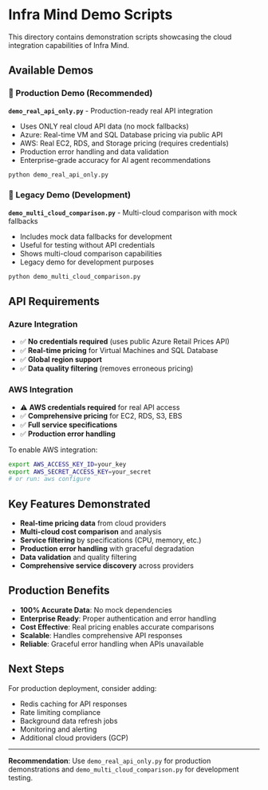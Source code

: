 # Infra Mind Demo Scripts

This directory contains demonstration scripts showcasing the cloud integration capabilities of Infra Mind.

## Available Demos

### 🚀 Production Demo (Recommended)

**`demo_real_api_only.py`** - Production-ready real API integration
- Uses ONLY real cloud API data (no mock fallbacks)
- Azure: Real-time VM and SQL Database pricing via public API
- AWS: Real EC2, RDS, and Storage pricing (requires credentials)
- Production error handling and data validation
- Enterprise-grade accuracy for AI agent recommendations

```bash
python demo_real_api_only.py
```

### 🔄 Legacy Demo (Development)

**`demo_multi_cloud_comparison.py`** - Multi-cloud comparison with mock fallbacks
- Includes mock data fallbacks for development
- Useful for testing without API credentials
- Shows multi-cloud comparison capabilities
- Legacy demo for development purposes

```bash
python demo_multi_cloud_comparison.py
```

## API Requirements

### Azure Integration
- ✅ **No credentials required** (uses public Azure Retail Prices API)
- ✅ **Real-time pricing** for Virtual Machines and SQL Database
- ✅ **Global region support**
- ✅ **Data quality filtering** (removes erroneous pricing)

### AWS Integration
- ⚠️ **AWS credentials required** for real API access
- ✅ **Comprehensive pricing** for EC2, RDS, S3, EBS
- ✅ **Full service specifications**
- ✅ **Production error handling**

To enable AWS integration:
```bash
export AWS_ACCESS_KEY_ID=your_key
export AWS_SECRET_ACCESS_KEY=your_secret
# or run: aws configure
```

## Key Features Demonstrated

- **Real-time pricing data** from cloud providers
- **Multi-cloud cost comparison** and analysis
- **Service filtering** by specifications (CPU, memory, etc.)
- **Production error handling** with graceful degradation
- **Data validation** and quality filtering
- **Comprehensive service discovery** across providers

## Production Benefits

- **100% Accurate Data**: No mock dependencies
- **Enterprise Ready**: Proper authentication and error handling
- **Cost Effective**: Real pricing enables accurate comparisons
- **Scalable**: Handles comprehensive API responses
- **Reliable**: Graceful error handling when APIs unavailable

## Next Steps

For production deployment, consider adding:
- Redis caching for API responses
- Rate limiting compliance
- Background data refresh jobs
- Monitoring and alerting
- Additional cloud providers (GCP)

---

**Recommendation**: Use `demo_real_api_only.py` for production demonstrations and `demo_multi_cloud_comparison.py` for development testing.